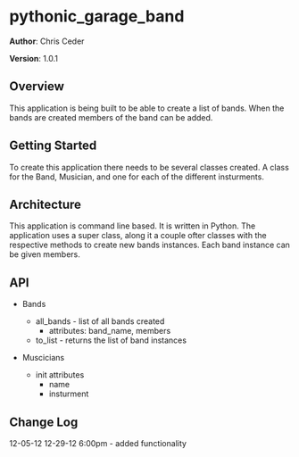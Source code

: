 # pythonic_garage_band

**Author**: Chris Ceder

**Version**: 1.0.1

## Overview
This application is being built to be able to create a list of bands. When the bands are created members of the band can be added. 

## Getting Started
To create this application there needs to be several classes created. A class for the Band, Musician, and one for each of the different insturments.

## Architecture
This application is command line based. It is written in Python. The application uses a super class, along it a couple ofter classes with the respective methods to create new bands instances. Each band instance can be given members.

## API
- Bands 
    - all_bands - list of all bands created
        - attributes: band_name, members
    - to_list - returns the list of band instances

- Muscicians
    - init attributes 
        - name
        - insturment

<!-- Provide detailed instructions for your applications usage. This should include any methods or endpoints available to the user/client/developer. Each section should be formatted to provide clear syntax for usage, example calls including input data requirements and options, and example responses or return values. -->

## Change Log
12-05-12
12-29-12 6:00pm - added functionality 
